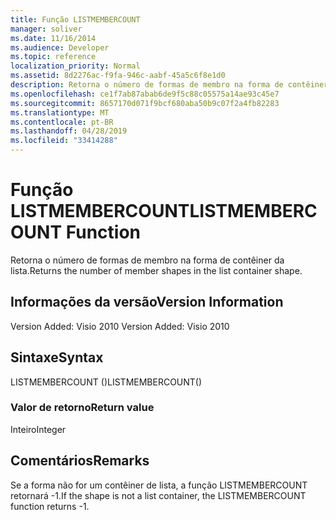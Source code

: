 ```yaml
---
title: Função LISTMEMBERCOUNT
manager: soliver
ms.date: 11/16/2014
ms.audience: Developer
ms.topic: reference
localization_priority: Normal
ms.assetid: 8d2276ac-f9fa-946c-aabf-45a5c6f8e1d0
description: Retorna o número de formas de membro na forma de contêiner da lista.
ms.openlocfilehash: ce1f7ab87abab6de9f5c88c05575a14ae93c45e7
ms.sourcegitcommit: 8657170d071f9bcf680aba50b9c07f2a4fb82283
ms.translationtype: MT
ms.contentlocale: pt-BR
ms.lasthandoff: 04/28/2019
ms.locfileid: "33414288"
---
```

# <a name="listmembercount-function"></a><span data-ttu-id="7ef92-103">Função LISTMEMBERCOUNT</span><span class="sxs-lookup"><span data-stu-id="7ef92-103">LISTMEMBERCOUNT Function</span></span>

<span data-ttu-id="7ef92-104">Retorna o número de formas de membro na forma de contêiner da lista.</span><span class="sxs-lookup"><span data-stu-id="7ef92-104">Returns the number of member shapes in the list container shape.</span></span>
  
## <a name="version-information"></a><span data-ttu-id="7ef92-105">Informações da versão</span><span class="sxs-lookup"><span data-stu-id="7ef92-105">Version Information</span></span>

<span data-ttu-id="7ef92-106">Version Added: Visio 2010
</span><span class="sxs-lookup"><span data-stu-id="7ef92-106">Version Added: Visio 2010</span></span> 
  
## <a name="syntax"></a><span data-ttu-id="7ef92-107">Sintaxe</span><span class="sxs-lookup"><span data-stu-id="7ef92-107">Syntax</span></span>

<span data-ttu-id="7ef92-108">LISTMEMBERCOUNT ()</span><span class="sxs-lookup"><span data-stu-id="7ef92-108">LISTMEMBERCOUNT()</span></span>
  
### <a name="return-value"></a><span data-ttu-id="7ef92-109">Valor de retorno</span><span class="sxs-lookup"><span data-stu-id="7ef92-109">Return value</span></span>

<span data-ttu-id="7ef92-110">Inteiro</span><span class="sxs-lookup"><span data-stu-id="7ef92-110">Integer</span></span>
  
## <a name="remarks"></a><span data-ttu-id="7ef92-111">Comentários</span><span class="sxs-lookup"><span data-stu-id="7ef92-111">Remarks</span></span>

<span data-ttu-id="7ef92-112">Se a forma não for um contêiner de lista, a função LISTMEMBERCOUNT retornará -1.</span><span class="sxs-lookup"><span data-stu-id="7ef92-112">If the shape is not a list container, the LISTMEMBERCOUNT function returns -1.</span></span>
  

